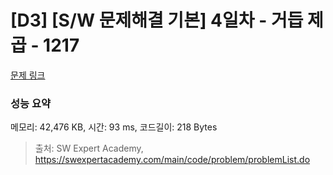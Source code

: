 # [D3] [S/W 문제해결 기본] 4일차 - 거듭 제곱 - 1217 

[문제 링크](https://swexpertacademy.com/main/code/problem/problemDetail.do?contestProbId=AV14dUIaAAUCFAYD) 

### 성능 요약

메모리: 42,476 KB, 시간: 93 ms, 코드길이: 218 Bytes



> 출처: SW Expert Academy, https://swexpertacademy.com/main/code/problem/problemList.do